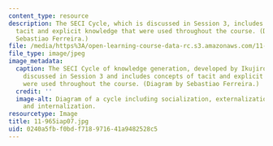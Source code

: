 ```yaml
---
content_type: resource
description: The SECI Cycle, which is discussed in Session 3, includes concepts of
  tacit and explicit knowledge that were used throughout the course. (Diagram by Mr.
  Sebastiao Ferreira.)
file: /media/https%3A/open-learning-course-data-rc.s3.amazonaws.com/11-965-reflective-practice-an-approach-for-expanding-your-learning-frontiers-january-iap-2007/0240a5fbf0bdf718971641a9482528c5_11-965iap07.jpg
file_type: image/jpeg
image_metadata:
  caption: The SECI Cycle of knowledge generation, developed by Ikujiro Nonaka, was
    discussed in Session 3 and includes concepts of tacit and explicit knowledge that
    were used throughout the course. (Diagram by Sebastiao Ferreira.)
  credit: ''
  image-alt: Diagram of a cycle including socialization, externalization, combination,
    and internalization.
resourcetype: Image
title: 11-965iap07.jpg
uid: 0240a5fb-f0bd-f718-9716-41a9482528c5
---
```

